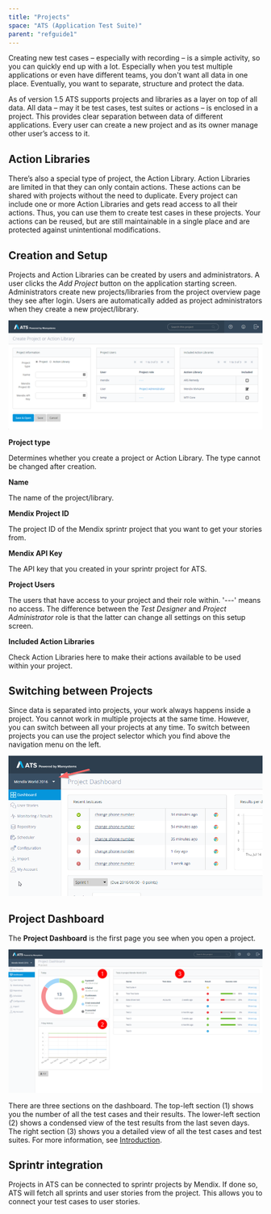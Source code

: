 ```yaml
---
title: "Projects"
space: "ATS (Application Test Suite)"
parent: "refguide1"
---
```

Creating new test cases – especially with recording – is a simple activity, so you can quickly end up with a lot. Especially when you test multiple applications or even have different teams, you don't want all data in one place. Eventually, you want to separate, structure and protect the data.

As of version 1.5 ATS supports projects and libraries as a layer on top of all data. All data – may it be test cases, test suites or actions – is enclosed in a project. This provides clear separation between data of different applications. Every user can create a new project and as its owner manage other user’s access to it.

## Action Libraries

There’s also a special type of project, the Action Library. Action Libraries are limited in that they can only contain actions. These actions can be shared with projects without the need to duplicate. Every project can include one or more Action Libraries and gets read access to all their actions. Thus, you can use them to create test cases in these projects. Your actions can be reused, but are still maintainable in a single place and are protected against unintentional modifications.

## Creation and Setup

Projects and Action Libraries can be created by users and administrators. A user clicks the _Add Project_ button on the application starting screen. Administrators create new projects/libraries from the project overview page they see after login. Users are automatically added as project administrators when they create a new project/library.

![](attachments/20644054/21168197.png)

**Project type**

Determines whether you create a project or Action Library. The type cannot be changed after creation.

**Name**

The name of the project/library.

**Mendix Project ID**

The project ID of the Mendix sprintr project that you want to get your stories from.

**Mendix API Key**

The API key that you created in your sprintr project for ATS.

**Project Users**

The users that have access to your project and their role within. '---' means no access. The difference between the _Test Designer_ and _Project Administrator_ role is that the latter can change all settings on this setup screen.

**Included Action Libraries**

Check Action Libraries here to make their actions available to be used within your project.

## Switching between Projects

Since data is separated into projects, your work always happens inside a project. You cannot work in multiple projects at the same time. However, you can switch between all your projects at any time. To switch between projects you can use the project selector which you find above the navigation menu on the left.

![The project selector dropdown](attachments/20644054/21168198.png)

## Project Dashboard

The **Project Dashboard** is the first page you see when you open a project.

![The project dashboard](attachments/projects/dashboard.png)

There are three sections on the dashboard. The top-left section (1) shows you the number of all the test cases and their results. The lower-left section (2) shows a condensed view of the test results from the last seven days. The right section (3) shows you a detailed view of all the test cases and test suites. For more information, see [Introduction](introduction#dashboard).

## Sprintr integration

Projects in ATS can be connected to sprintr projects by Mendix. If done so, ATS will fetch all sprints and user stories from the project. This allows you to connect your test cases to user stories.
